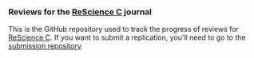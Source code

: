 ### Reviews for the [ReScience C](https://rescience-c.github.io/) journal

This is the GitHub repository used to track the progress of reviews for
[ReScience C](https://rescience-c.github.io/). If you want to submit a
replication, you'll need to go to the [submission
repository](https://github.com/rescience-c/submissions).

